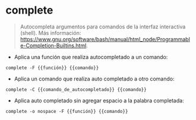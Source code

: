 # complete

> Autocompleta argumentos para comandos de la interfaz interactiva (shell).
> Más información: <https://www.gnu.org/software/bash/manual/html_node/Programmable-Completion-Builtins.html>.

- Aplica una función que realiza autocompletado a un comando:

`complete -F {{función}} {{comando}}`

- Aplica un comando que realiza auto completado a otro comando:

`complete -C {{comando_de_autocompletado}} {{comando}}`

- Aplica auto completado sin agregar espacio a la palabra completada:

`complete -o nospace -F {{función}} {{comando}}`
